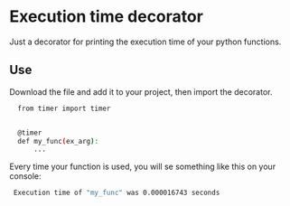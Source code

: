 
# Execution time decorator

Just a decorator for printing the execution time of your python functions.


## Use

Download the file and add it to your project, then import the decorator.

```bash
  from timer import timer


  @timer
  def my_func(ex_arg):
      ...
```
 Every time your function is used, you will se something like this on your console:
 ```bash
  Execution time of "my_func" was 0.000016743 seconds
```
